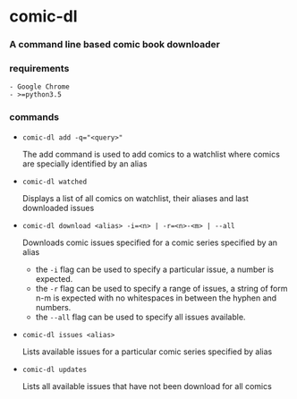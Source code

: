 # comic-dl

### A command line based comic book downloader

### requirements
    - Google Chrome
    - >=python3.5

### commands

- `comic-dl add -q="<query>"`

    The add command is used to add comics to a watchlist where comics are specially identified by an alias

- `comic-dl watched`

    Displays a list of all comics on watchlist, their aliases and last downloaded issues

- `comic-dl download <alias> -i=<n> | -r=<n>-<m> | --all`

    Downloads comic issues specified for a comic series specified by an alias
    - the `-i` flag can be used to specify a particular issue, a number is expected.
    - the `-r` flag can be used to specify a range of issues, a string of form n-m
    is expected with no whitespaces in between the hyphen and numbers.
    - the `--all` flag can be used to specify all issues available.

- `comic-dl issues <alias>`

    Lists available issues for a particular comic series specified by alias

- `comic-dl updates`

    Lists all available issues that have not been download for all comics